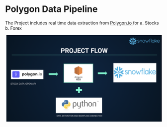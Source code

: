 # Polygon Data Pipeline

The Project includes real time data extraction from <a href="https://polygon.io">Polygon.io </a> for 
  a. Stocks 
  b. Forex 
  

<img align="centre" alt="coding" width="700" src="https://github.com/ManviMalhotra/Polygon_Data_Pipeline/blob/main/Data_Pipeline.png">

